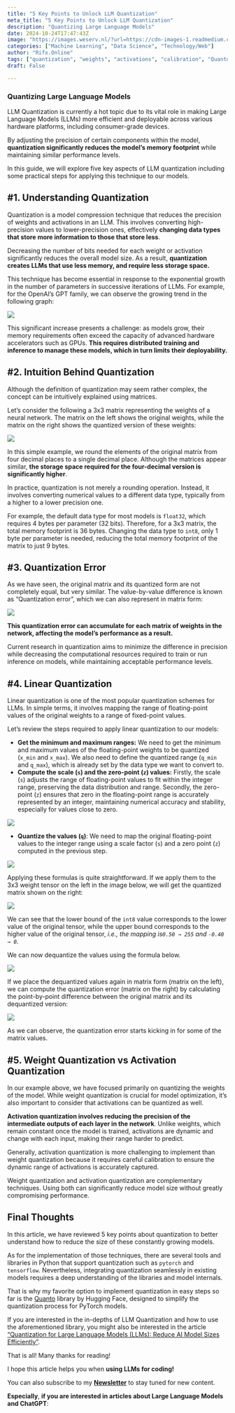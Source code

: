 ```yaml
---
title: "5 Key Points to Unlock LLM Quantization"
meta_title: "5 Key Points to Unlock LLM Quantization"
description: "Quantizing Large Language Models"
date: 2024-10-24T17:47:43Z
image: "https://images.weserv.nl/?url=https://cdn-images-1.readmedium.com/v2/resize:fit:800/1*RUqPEr2NTYXlI1omqF22Qg.png"
categories: ["Machine Learning", "Data Science", "Technology/Web"]
author: "Rifx.Online"
tags: ["quantization", "weights", "activations", "calibration", "Quanto"]
draft: False

---
```






### Quantizing Large Language Models



LLM Quantization is currently a hot topic due to its vital role in making Large Language Models (LLMs) more efficient and deployable across various hardware platforms, including consumer-grade devices.

By adjusting the precision of certain components within the model, **quantization significantly reduces the model’s memory footprint** while maintaining similar performance levels.

In this guide, we will explore five key aspects of LLM quantization including some practical steps for applying this technique to our models.


## #1. Understanding Quantization

Quantization is a model compression technique that reduces the precision of weights and activations in an LLM. This involves converting high-precision values to lower-precision ones, effectively **changing data types that store more information to those that store less**.

Decreasing the number of bits needed for each weight or activation significantly reduces the overall model size. As a result, **quantization creates LLMs that use less memory, and require less storage space.**

This technique has become essential in response to the exponential growth in the number of parameters in successive iterations of LLMs. For example, for the OpenAI’s GPT family, we can observe the growing trend in the following graph:

![](https://images.weserv.nl/?url=https://cdn-images-1.readmedium.com/v2/resize:fit:800/1*QlAhma3Wu1F6w2WvkE8jDA.png)

This significant increase presents a challenge: as models grow, their memory requirements often exceed the capacity of advanced hardware accelerators such as GPUs. **This requires distributed training and inference to manage these models, which in turn limits their deployability.**


## #2. Intuition Behind Quantization

Although the definition of quantization may seem rather complex, the concept can be intuitively explained using matrices.

Let’s consider the following a 3x3 matrix representing the weights of a neural network. The matrix on the left shows the original weights, while the matrix on the right shows the quantized version of these weights:

![](https://images.weserv.nl/?url=https://cdn-images-1.readmedium.com/v2/resize:fit:800/1*LPzWe9oxjlDYdSp7dVvRUg.png)

In this simple example, we round the elements of the original matrix from four decimal places to a single decimal place. Although the matrices appear similar, **the storage space required for the four-decimal version is significantly higher**.

In practice, quantization is not merely a rounding operation. Instead, it involves converting numerical values to a different data type, typically from a higher to a lower precision one.

For example, the default data type for most models is `float32`, which requires 4 bytes per parameter (32 bits). Therefore, for a 3x3 matrix, the total memory footprint is 36 bytes. Changing the data type to `int8`, only 1 byte per parameter is needed, reducing the total memory footprint of the matrix to just 9 bytes.


## #3. Quantization Error

As we have seen, the original matrix and its quantized form are not completely equal, but very similar. The value-by-value difference is known as “Quantization error”, which we can also represent in matrix form:

![](https://images.weserv.nl/?url=https://cdn-images-1.readmedium.com/v2/resize:fit:800/1*VtGDjVbr7daagLXB57i7Mg.png)

**This quantization error can accumulate for each matrix of weights in the network, affecting the model’s performance as a result.**

Current research in quantization aims to minimize the difference in precision while decreasing the computational resources required to train or run inference on models, while maintaining acceptable performance levels.


## #4. Linear Quantization

Linear quantization is one of the most popular quantization schemes for LLMs. In simple terms, it involves mapping the range of floating-point values of the original weights to a range of fixed-point values.

Let’s review the steps required to apply linear quantization to our models:

* **Get the minimum and maximum ranges:** We need to get the minimum and maximum values of the floating-point weights to be quantized (`x_min` and `x_max`). We also need to define the quantized range (`q_min` and `q_max`), which is already set by the data type we want to convert to.
* **Compute the scale (`s`) and the zero-point (`z`) values:** Firstly, the scale (`s`) adjusts the range of floating-point values to fit within the integer range, preserving the data distribution and range. Secondly, the zero-point (`z`) ensures that zero in the floating-point range is accurately represented by an integer, maintaining numerical accuracy and stability, especially for values close to zero.

![](https://images.weserv.nl/?url=https://cdn-images-1.readmedium.com/v2/resize:fit:800/1*BepC6-izw0yE19ejsS705Q.png)

* **Quantize the values (`q`)**: We need to map the original floating-point values to the integer range using a scale factor (`s`) and a zero point (`z`) computed in the previous step.

![](https://images.weserv.nl/?url=https://cdn-images-1.readmedium.com/v2/resize:fit:800/1*BBOQ0VbSGbwf7CN8c4PWKQ.png)

Applying these formulas is quite straightforward. If we apply them to the 3x3 weight tensor on the left in the image below, we will get the quantized matrix shown on the right:

![](https://images.weserv.nl/?url=https://cdn-images-1.readmedium.com/v2/resize:fit:800/1*KzBvg84mfI2gAhTIyVibwQ.png)

We can see that the lower bound of the `int8` value corresponds to the lower value of the original tensor, while the upper bound corresponds to the higher value of the original tensor, *i.e., the mapping is`0.50 → 255` and `-0.40 → 0`.*

We can now dequantize the values using the formula below.

![](https://images.weserv.nl/?url=https://cdn-images-1.readmedium.com/v2/resize:fit:800/1*E5nnqYzncYCRuM5prssuOw.png)

If we place the dequantized values again in matrix form (matrix on the left), we can compute the quantization error (matrix on the right) by calculating the point-by-point difference between the original matrix and its dequantized version:

![](https://images.weserv.nl/?url=https://cdn-images-1.readmedium.com/v2/resize:fit:800/1*56NALu9PAN95QG2hn8HXoQ.png)

As we can observe, the quantization error starts kicking in for some of the matrix values.


## #5. Weight Quantization vs Activation Quantization

In our example above, we have focused primarily on quantizing the weights of the model. While weight quantization is crucial for model optimization, it’s also important to consider that activations can be quantized as well.

**Activation quantization involves reducing the precision of the intermediate outputs of each layer in the network**. Unlike weights, which remain constant once the model is trained, activations are dynamic and change with each input, making their range harder to predict.

Generally, activation quantization is more challenging to implement than weight quantization because it requires careful calibration to ensure the dynamic range of activations is accurately captured.

Weight quantization and activation quantization are complementary techniques. Using both can significantly reduce model size without greatly compromising performance.


## Final Thoughts

In this article, we have reviewed 5 key points about quantization to better understand how to reduce the size of these constantly growing models.

As for the implementation of those techniques, there are several tools and libraries in Python that support quantization such as `pytorch` and `tensorflow`. Nevertheless, integrating quantization seamlessly in existing models requires a deep understanding of the libraries and model internals.

That is why my favorite option to implement quantization in easy steps so far is the [Quanto](https://huggingface.co/blog/quanto-introduction) library by Hugging Face, designed to simplify the quantization process for PyTorch models.

If you are interested in the in-depths of LLM Quantization and how to use the aforementioned library, you might also be interested in the article [“Quantization for Large Language Models (LLMs): Reduce AI Model Sizes Efficiently”](https://www.datacamp.com/tutorial/quantization-for-large-language-models).

That is all! Many thanks for reading!

I hope this article helps you when **using LLMs for coding!**

You can also subscribe to my [**Newsletter**](https://readmedium.com/@andvalenzuela/subscribe) to stay tuned for new content.

**Especially**, **if you are interested in articles about Large Language Models and ChatGPT**:


